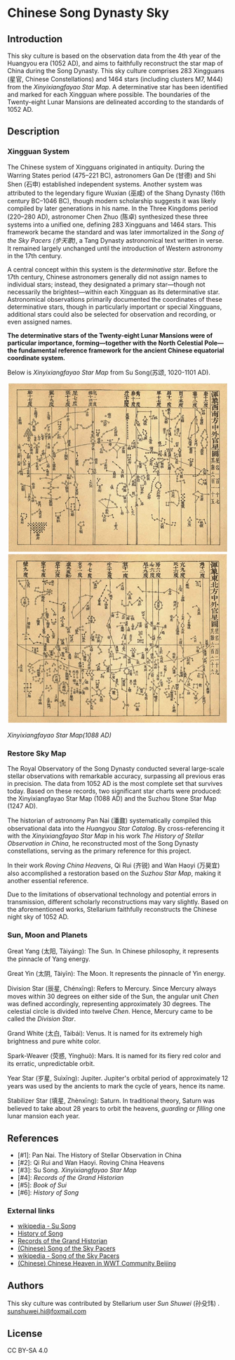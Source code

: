 # Chinese Song Dynasty Sky

## Introduction

This sky culture is based on the observation data from the 4th year of the Huangyou era (1052 AD), and aims to faithfully reconstruct the star map of China during the Song Dynasty. This sky culture comprises 283 Xingguans (星官, Chinese Constellations) and 1464 stars (including clusters M7, M44) from the *Xinyixiangfayao Star Map*. A determinative star has been identified and marked for each Xingguan where possible. The boundaries of the Twenty-eight Lunar Mansions are delineated according to the standards of 1052 AD.

## Description

###  Xingguan System

The Chinese system of Xingguans originated in antiquity. During the Warring States period (475–221 BC), astronomers Gan De (甘德) and Shi Shen (石申) established independent systems. Another system was attributed to the legendary figure Wuxian (巫咸) of the Shang Dynasty  (16th century BC–1046 BC), though modern scholarship suggests it was likely compiled by later generations in his name. In the Three Kingdoms period (220–280 AD), astronomer Chen Zhuo (陈卓) synthesized these three systems into a unified one, defining 283 Xingguans and 1464 stars. This framework became the standard and was later immortalized in the *Song of the Sky Pacers (步天歌)*, a Tang Dynasty astronomical text written in verse. It remained largely unchanged until the introduction of Western astronomy in the 17th century.

A central concept within this system is the *determinative star*. Before the 17th century, Chinese astronomers generally did not assign names to individual stars; instead, they designated a primary star—though not necessarily the brightest—within each Xingguan as its determinative star. Astronomical observations primarily documented the coordinates of these determinative stars, though in particularly important or special Xingguans, additional stars could also be selected for observation and recording, or even assigned names.

**The determinative stars of the Twenty-eight Lunar Mansions were of particular importance, forming—together with the North Celestial Pole—the fundamental reference framework for the ancient Chinese equatorial coordinate system.** 

Below is *Xinyixiangfayao Star Map* from Su Song(苏颂, 1020-1101 AD).

![](illustrations/xyxfy.png)

*Xinyixiangfayao Star Map(1088 AD)*

### Restore Sky Map

The Royal Observatory of the Song Dynasty conducted several large-scale stellar observations with remarkable accuracy, surpassing all previous eras in precision. The data from 1052 AD is the most complete set that survives today. Based on these records, two significant star charts were produced: the Xinyixiangfayao Star Map (1088 AD) and the Suzhou Stone Star Map (1247 AD).

The historian of astronomy Pan Nai (潘鼐) systematically compiled this observational data into the *Huangyou Star Catalog*. By cross-referencing it with the *Xinyixiangfayao Star Map* in his work *The History of Stellar Observation in China*, he reconstructed most of the Song Dynasty constellations, serving as the primary reference for this project.

In their work *Roving China Heavens*, Qi Rui (齐锐) and Wan Haoyi (万昊宜) also accomplished a restoration based on the *Suzhou Star Map*, making it another essential reference.

Due to the limitations of observational technology and potential errors in transmission, different scholarly reconstructions may vary slightly. Based on the aforementioned works, Stellarium faithfully reconstructs the Chinese night sky of 1052 AD.

### Sun, Moon and Planets

Great Yang (太阳, Tàiyáng): The Sun. In Chinese philosophy, it represents the pinnacle of Yang energy.

Great Yin (太阴, Tàiyīn): The Moon. It represents the pinnacle of Yin energy.

Division Star (辰星, Chénxīng): Refers to Mercury. Since Mercury always moves within 30 degrees on either side of the Sun, the angular unit *Chen* was defined accordingly, representing approximately 30 degrees. The celestial circle is divided into twelve *Chen*. Hence, Mercury came to be called the *Division Star*.

Grand White (太白, Tàibái): Venus. It is named for its extremely high brightness and pure white color.

Spark-Weaver (荧惑, Yínghuò): Mars. It is named for its fiery red color and its erratic, unpredictable orbit.

Year Star (岁星, Suìxīng): Jupiter. Jupiter's orbital period of approximately 12 years was used by the ancients to mark the cycle of years, hence its name.

Stabilizer Star (填星, Zhènxīng): Saturn. In traditional theory, Saturn was believed to take about 28 years to orbit the heavens, *guarding* or *filling* one lunar mansion each year.

## References

 - [#1]: Pan Nai. The History of Stellar Observation in China
 - [#2]: Qi Rui and Wan Haoyi. Roving China Heavens
 - [#3]: Su Song. *Xinyixiangfayao Star Map*
 - [#4]: *Records of the Grand Historian*
 - [#5]: *Book of Sui*
 - [#6]: *History of Song*

### External links

 - [wikipedia - Su Song](https://en.wikipedia.org/wiki/Su_Song)
 - [History of Song](http://chinesenotes.com/songshi.html)
 - [Records of the Grand Historian](http://chinesenotes.com/shiji.html)
 - [(Chinese) Song of the Sky Pacers](https://www.lcsd.gov.hk/CE/Museum/Space/archive/Research/Literature/c_research_literature_9.htm)
 - [wikipedia - Song of the Sky Pacers](https://en.wikipedia.org/wiki/Song_of_the_Sky_Pacers)
 - [(Chinese) Chinese Heaven in WWT Community Beijing](http://wwt.china-vo.org/why/chineseheaven.htm)

## Authors

This sky culture was contributed by Stellarium user *Sun Shuwei* (孙殳玮) . [sunshuwei.hi@foxmail.com](mailto:sunshuwei.hi@foxmail.com)

## License

CC BY-SA 4.0

